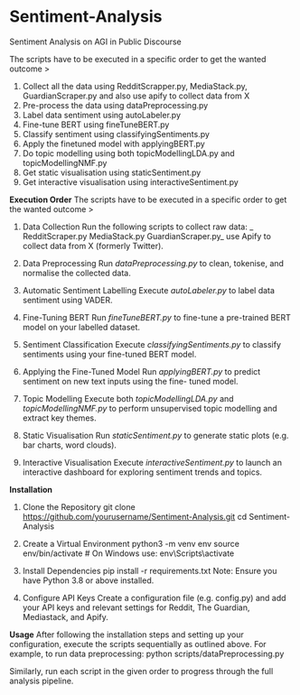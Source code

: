 # Sentiment-Analysis
Sentiment Analysis on AGI in Public Discourse

The scripts have to be executed in a specific order to get the wanted outcome >
1. Collect all the data using RedditScrapper.py, MediaStack.py, GuardianScraper.py and also use apify to collect data from X
2. Pre-process the data using dataPreprocessing.py
3. Label data sentiment using autoLabeler.py
4. Fine-tune BERT using fineTuneBERT.py
5. Classify sentiment using classifyingSentiments.py
6. Apply the finetuned model with applyingBERT.py
7. Do topic modelling using both topicModellingLDA.py and topicModellingNMF.py
8. Get static visualisation using staticSentiment.py
9. Get interactive visualisation using interactiveSentiment.py

**Execution Order**
The scripts have to be executed in a specific order to get the wanted outcome >

1. Data Collection
  Run the following scripts to collect raw data:
 _ RedditScraper.py
  MediaStack.py
  GuardianScraper.py_
  use Apify to collect data from X (formerly Twitter).

2. Data Preprocessing
  Run _dataPreprocessing.py_ to clean, tokenise, and normalise the collected data.

3. Automatic Sentiment Labelling
  Execute _autoLabeler.py_ to label data sentiment using VADER.

4. Fine-Tuning BERT
  Run _fineTuneBERT.py_ to fine-tune a pre-trained BERT model on your labelled        dataset.

5. Sentiment Classification
  Execute _classifyingSentiments.py_ to classify sentiments using your fine-tuned     BERT model.

6. Applying the Fine-Tuned Model
  Run _applyingBERT.py_ to predict sentiment on new text inputs using the fine-       tuned model.

7. Topic Modelling
Execute both _topicModellingLDA.py_ and _topicModellingNMF.py_ to perform unsupervised topic modelling and extract key themes.

8. Static Visualisation
Run _staticSentiment.py_ to generate static plots (e.g. bar charts, word clouds).

9. Interactive Visualisation
Execute _interactiveSentiment.py_ to launch an interactive dashboard for exploring sentiment trends and topics.

**Installation**
1. Clone the Repository
git clone https://github.com/yourusername/Sentiment-Analysis.git
cd Sentiment-Analysis

2. Create a Virtual Environment
python3 -m venv env
source env/bin/activate   # On Windows use: env\Scripts\activate

3. Install Dependencies
pip install -r requirements.txt
Note: Ensure you have Python 3.8 or above installed.

4. Configure API Keys
Create a configuration file (e.g. config.py) and add your API keys and relevant settings for Reddit, The Guardian, Mediastack, and Apify.

**Usage**
After following the installation steps and setting up your configuration, execute the scripts sequentially as outlined above. For example, to run data preprocessing:
python scripts/dataPreprocessing.py

Similarly, run each script in the given order to progress through the full analysis pipeline.
